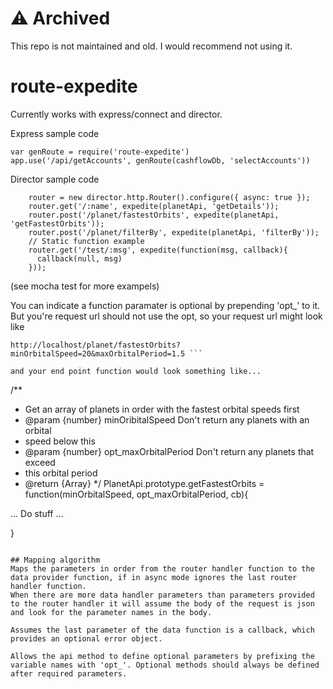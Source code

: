 # ⚠️ Archived
This repo is not maintained and old. I would recommend not using it.

# route-expedite

Currently works with express/connect and director.

Express sample code
```
var genRoute = require('route-expedite')
app.use('/api/getAccounts', genRoute(cashflowDb, 'selectAccounts'))
```

Director sample code
```
    router = new director.http.Router().configure({ async: true });
    router.get('/:name', expedite(planetApi, 'getDetails'));
    router.post('/planet/fastestOrbits', expedite(planetApi, 'getFastestOrbits'));
    router.post('/planet/filterBy', expedite(planetApi, 'filterBy'));
    // Static function example
    router.get('/test/:msg', expedite(function(msg, callback){
      callback(null, msg)
    }));
```

(see mocha test for more exampels)

You can indicate a function paramater is optional by prepending 'opt_' to it. But you're request url should not use the opt, so your request url might look like 
```
http://localhost/planet/fastestOrbits?minOrbitalSpeed=20&maxOrbitalPeriod=1.5 ```

and your end point function would look something like...

```
/**
 * Get an array of planets in order with the fastest orbital speeds first
 * @param {number} minOribitalSpeed Don't return any planets with an orbital 
 * speed below this
 * @param {number} opt_maxOrbitalPeriod Don't return any planets that exceed
 * this orbital period
 * @return {Array}
 */
PlanetApi.prototype.getFastestOrbits = function(minOrbitalSpeed, 
  opt_maxOrbitalPeriod, cb){

  ... Do stuff ...

}
```

## Mapping algorithm
Maps the parameters in order from the router handler function to the data provider function, if in async mode ignores the last router handler function.
When there are more data handler parameters than parameters provided to the router handler it will assume the body of the request is json and look for the parameter names in the body.

Assumes the last parameter of the data function is a callback, which provides an optional error object.

Allows the api method to define optional parameters by prefixing the variable names with 'opt_'. Optional methods should always be defined after required parameters.
